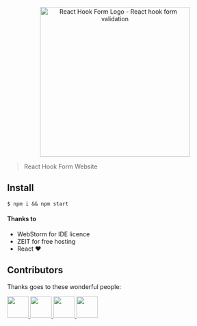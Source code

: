 <div align="center"><a href="https://react-hook-form.now.sh/" title="React Hook Form - Simple React forms validation"><img src="https://raw.githubusercontent.com/bluebill1049/react-hook-form/master/website/logo.png" alt="React Hook Form Logo - React hook form validation" width="350px" /></a></div>

> React Hook Form Website

## Install

    $ npm i && npm start
    
#### Thanks to 

* WebStorm for IDE licence
* ZEIT for free hosting 
* React ❤️



## Contributors 
Thanks goes to these wonderful people:

<p float="left">
    <a href="https://github.com/robindrost"><img src="https://avatars0.githubusercontent.com/u/588012?s=460&v=4" width="50" height="50" />
    <a href="https://github.com/Funkyskank"><img src="https://avatars2.githubusercontent.com/u/34007115?s=460&v=4" width="50" height="50" />
    <a href="https://github.com/oliverlin"><img src="https://avatars0.githubusercontent.com/u/2516344?s=460&v=4" width="50" height="50" />
    <a href="https://github.com/liketurbo"><img src="https://avatars3.githubusercontent.com/u/29164042?s=460&v=4" width="50" height="50" /></a>
</p>


